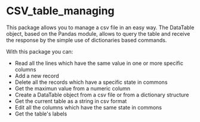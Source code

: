 # CSV_table_managing
This package allows you to manage a csv file in an easy way. The DataTable object, based on the Pandas module, allows to query the table and receive the response by the simple use of dictionaries based commands.
 
With this package you can:
 - Read all the lines which have the same value in one or more specific columns
 - Add a new record
 - Delete all the records which have a specific state in commons
 - Get the maximun value from a numeric column
 - Create a DataTable object from a csv file or from a dictionary structure
 - Get the current table as a string in csv format
 - Edit all the columns which have the same state in commons
 - Get the table's labels
